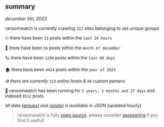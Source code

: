 
## summary
_december 5th, 2023_

ransomwatch is currently crawling `311` sites belonging to `166` unique groups

⏲ there have been `31` posts within the `last 24 hours`

🦈 there have been `56` posts within the `month of december`

🪐 there have been `1299` posts within the `last 90 days`

🏚 there have been `4424` posts within the `year of 2023`

_⚙️ there are currently `113` online hosts & `98` custom parsers._

🦕 ransomwatch has been running for `2 years, 2 months and 27 days` and indexed `9112` posts

_all data  [(groups)](http://ransomwhat.telemetry.ltd/groups) and [(posts)](http://ransomwhat.telemetry.ltd/posts) is available in JSON (updated hourly)_

> ransomwatch is fully [open source](https://github.com/joshhighet/ransomwatch#ransomwatch--). please consider [sponsoring](https://github.com/sponsors/joshhighet) if you find it useful!
